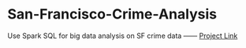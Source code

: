 # San-Francisco-Crime-Analysis
Use Spark SQL for big data analysis on SF crime data 
—— [Project Link](https://databricks-prod-cloudfront.cloud.databricks.com/public/4027ec902e239c93eaaa8714f173bcfc/1630123732633104/4185939912043855/8575043805872394/latest.html)
